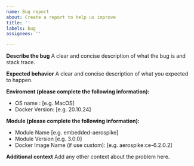 ```yaml
---
name: Bug report
about: Create a report to help us improve
title: ''
labels: bug
assignees: ''

---
```


**Describe the bug**
A clear and concise description of what the bug is and stack trace.

**Expected behavior**
A clear and concise description of what you expected to happen.

**Enviroment (please complete the following information):**
 - OS name : [e.g. MacOS]
 - Docker Version: [e.g. 20.10.24]

**Module (please complete the following information):**
 - Module Name [e.g. embedded-aerospike]
 - Module Version [e.g. 3.0.0]
 - Docker Image Name (if use custom):  [e.g. aerospike:ce-6.2.0.2]

**Additional context**
Add any other context about the problem here.
